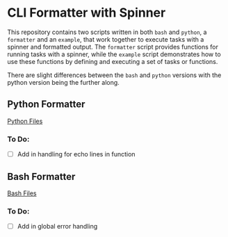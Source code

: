 # CLI Formatter with Spinner

This repository contains two scripts written in both `bash` and `python`, a `formatter` and an `example`, that work together to execute tasks with a spinner and formatted output. The `formatter` script provides functions for running tasks with a spinner, while the `example` script demonstrates how to use these functions by defining and executing a set of tasks or functions.

There are slight differences between the `bash` and `python` versions with the python version being the further along.

## Python Formatter

[Python Files](https://github.com/seanssmith/CLI-Formatter/tree/main/python_task_importer)

### To Do:
- [ ] Add in handling for echo lines in function



## Bash Formatter

[Bash Files](https://github.com/seanssmith/CLI-Formatter/tree/main/bash_task_importer)

### To Do:
- [ ] Add in global error handling
